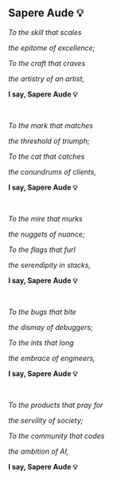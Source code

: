 ## Sapere Aude 💡 </span>

  *To the skill that scales*
  
  *the epitome of excellence;*
  
  *To the craft that craves*
  
  *the artistry of an artist,*
  
  **I say, Sapere Aude 💡**
  
  <br>
  
  *To the mark that matches*
  
  *the threshold of triumph;*
  
  *To the cat that catches*
  
  *the conundrums of clients,*
  
  **I say, Sapere Aude 💡**
  
  <br>
  
  *To the mire that murks*
  
  *the nuggets of nuance;*
  
  *To the flags that furl*
  
  *the serendipity in stacks,*
  
  **I say, Sapere Aude 💡**
  
  <br>
  
  *To the bugs that bite*
  
  *the dismay of debuggers;*
  
  *To the ints that long*
  
  *the embrace of engineers,*
  
  **I say, Sapere Aude 💡**
  
  <br>
  
  *To the products that pray for*
  
  *the servility of society;*
  
  *To the community that codes*
  
  *the ambition of AI,*
  
  **I say, Sapere Aude 💡**
  
  

  
  
  
